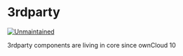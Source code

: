 3rdparty
========

[![Unmaintained](https://img.shields.io/badge/project-unmaintained-red.svg)]()

3rdparty components are living in core since ownCloud 10

